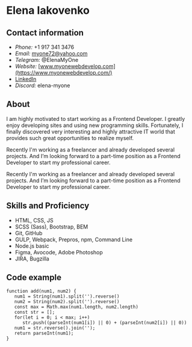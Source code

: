 # Elena Iakovenko

## Contact information

- _Phone:_ +1 917 341 3476
- _Email:_ myone72@yahoo.com
- _Telegram:_ @ElenaMyOne
- _Website:_ [www.myonewebdevelop.com](https://www.myonewebdevelop.com/)
- [LinkedIn](https://www.linkedin.com/in/elena-iakovenko-54319115a/)
- _Discord:_ elena-myone

## About

I am highly motivated to start working as a Frontend Developer. I greatly enjoy developing sites and using new programming skills. Fortunately, I finally discovered very interesting and highly attractive IT world that provides such great opportunities to realize myself.

Recently I'm working as a freelancer and already developed several projects. And I’m looking forward to a part-time position as a Frontend Developer to start my professional career.

Recently I'm working as a freelancer and already developed several projects. And I’m looking forward to a part-time position as a Frontend Developer to start my professional career.

## Skills and Proficiency

- HTML, CSS, JS
- SCSS (Sass), Bootstrap, BEM
- Git, GitHub
- GULP, Webpack, Prepros, npm, Command Line
- Node.js basic
- Figma, Avocode, Adobe Photoshop
- JIRA, Bugzilla

## Code example

```
function add(num1, num2) {
   num1 = String(num1).split('').reverse()
   num2 = String(num2).split('').reverse()
   const max = Math.max(num1.length, num2.length)
   const str = [];
   for(let i = 0; i < max; i++)
      str.push((parseInt(num1[i]) || 0) + (parseInt(num2[i]) || 0))
   num1 = str.reverse().join('');
   return parseInt(num1);
}
```
